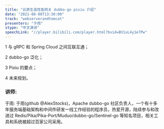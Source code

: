 ```yaml
---
title: "云原生高性能网关 dubbo-go pixiu 介绍"
date: "2021-08-08T13:30:00"
track: "webserverandtomcat"
presenters: "于雨"
stype: "中文演讲"
speechLink: "//player.bilibili.com/player.html?bvid=BV1uL4y1e7Pw"
---
```

 1 与 gRPC 和 Spring Cloud 之间互联互通；

 2 dubbo-go 泛化；

 3 Pixiu 的要点；

 4 未来规划。
 ### 讲师:
 于雨: 于雨(github @AlexStocks)，Apache dubbo-go 社区负责人，一个有十多年服务端基础架构和中间件研发一线工作经验的程序员，热爱开源，陆续参与和改进过 Redis/Pika/Pika-Port/Muduo/dubbo-go/Sentinel-go 等知名项目，相关工具和系统被超过百家公司采用。
